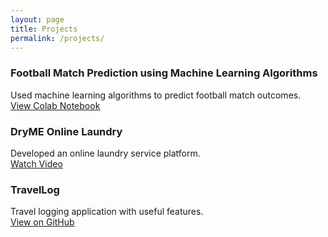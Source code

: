 ```yaml
---
layout: page
title: Projects
permalink: /projects/
---
```

### Football Match Prediction using Machine Learning Algorithms
Used machine learning algorithms to predict football match outcomes.  
[View Colab Notebook](https://colab.research.google.com/drive/19PEgjc8ht8bVWhP6piHz7mJs6w6_gNGi?usp=sharing)

### DryME Online Laundry
Developed an online laundry service platform.  
[Watch Video](https://www.youtube.com/watch?v=7WAec8OtVLQ&t=1s&ab_channel=MOSHIURRAHMAN)

### TravelLog
Travel logging application with useful features.  
[View on GitHub](https://github.com/MdMoshiurtime/TravelLog-15)